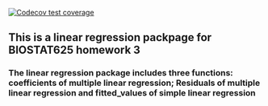 <!-- badges: start -->
  [![Codecov test coverage](https://codecov.io/gh/wenfeim/biostat625-hw3-linearregression.package/graph/badge.svg)](https://app.codecov.io/gh/wenfeim/biostat625-hw3-linearregression.package)
  <!-- badges: end -->
## This is a linear regression packpage for BIOSTAT625 homework 3
### The linear regression package includes three functions: coefficients of multiple linear regression; Residuals of multiple linear regression and fitted_values of simple linear regression
